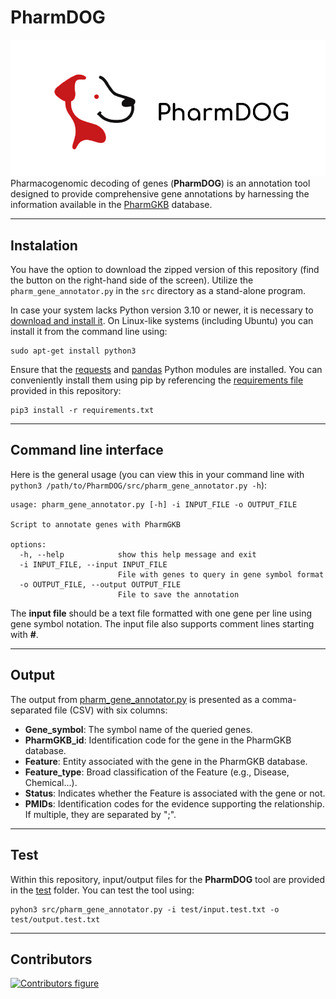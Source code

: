 # PharmDOG
![logo](.assets/logo.png)
Pharmacogenomic decoding of genes (**PharmDOG**) is an annotation tool designed to provide comprehensive gene annotations by harnessing the information available in the [PharmGKB](https://www.pharmgkb.org/) database.

---

## Instalation

You have the option to download the zipped version of this repository (find the button on the right-hand side of the screen). Utilize the `pharm_gene_annotator.py` in the `src` directory as a stand-alone program.

In case your system lacks Python version 3.10 or newer, it is necessary to [download and install it](http://www.python.org/downloads/). On Linux-like systems (including Ubuntu) you can install it from the command line using:

```
sudo apt-get install python3
```
Ensure that the [requests](https://requests.readthedocs.io/en/latest/) and [pandas](https://pandas.pydata.org/) Python modules are installed. You can conveniently install them using pip by referencing the [requirements file](requirements.txt) provided in this repository:

```
pip3 install -r requirements.txt
```

---

## Command line interface

Here is the general usage (you can view this in your command line with `python3 /path/to/PharmDOG/src/pharm_gene_annotator.py -h`):

```
usage: pharm_gene_annotator.py [-h] -i INPUT_FILE -o OUTPUT_FILE

Script to annotate genes with PharmGKB

options:
  -h, --help            show this help message and exit
  -i INPUT_FILE, --input INPUT_FILE
                        File with genes to query in gene symbol format
  -o OUTPUT_FILE, --output OUTPUT_FILE
                        File to save the annotation
```

The **input file** should be a text file formatted with one gene per line using gene symbol notation. The input file also supports comment lines starting with **#**.

---
## Output

The output from [pharm_gene_annotator.py](src/pharm_gene_annotator.py)  is presented as a comma-separated file (CSV) with six columns:



- **Gene_symbol**: The symbol name of the queried genes.
- **PharmGKB_id**: Identification code for the gene in the PharmGKB database.
- **Feature**: Entity associated with the gene in the PharmGKB database.
- **Feature_type**: Broad classification of the Feature (e.g., Disease, Chemical...).
- **Status**: Indicates whether the Feature is associated with the gene or not.
- **PMIDs**: Identification codes for the evidence supporting the relationship. If multiple, they are separated by ";".

---
## Test
Within this repository, input/output files for the **PharmDOG** tool are provided in the [test](test/) folder.
You can test the tool using:
```
pyhon3 src/pharm_gene_annotator.py -i test/input.test.txt -o test/output.test.txt
```
---
## Contributors

[![Contributors figure](https://contrib.rocks/image?repo=SeviJordi/PharmDOG)](https://github.com/SeviJordi/PharmDOG/graphs/contributors)